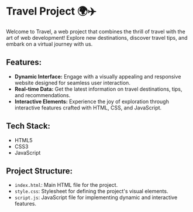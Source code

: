 # Travel Project 🌍✈️

Welcome to Travel, a web project that combines the thrill of travel with the art of web development! Explore new destinations, discover travel tips, and embark on a virtual journey with us.

## Features:

- **Dynamic Interface:** Engage with a visually appealing and responsive website designed for seamless user interaction.
- **Real-time Data:** Get the latest information on travel destinations, tips, and recommendations.
- **Interactive Elements:** Experience the joy of exploration through interactive features crafted with HTML, CSS, and JavaScript.

## Tech Stack:

- HTML5
- CSS3
- JavaScript

## Project Structure:

- `index.html`: Main HTML file for the project.
- `style.css`: Stylesheet for defining the project's visual elements.
- `script.js`: JavaScript file for implementing dynamic and interactive features.
